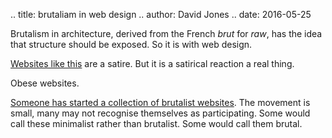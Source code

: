 .. title: brutaliam in web design
.. author: David Jones
.. date: 2016-05-25

Brutalism in architecture, derived from the French <em>brut</em>
for <em>raw</em>, has the idea that structure should be exposed.
So it is with web design.

<a href="http://motherfuckingwebsite.com/">Websites like this</a>
are a satire.
But it is a satirical reaction a real thing.

Obese websites.

<a href="http://brutalistwebsites.com/">Someone has started a
collection of brutalist websites</a>.
The movement is small,
many may not recognise themselves as participating.
Some would call these minimalist rather than brutalist.
Some would call them brutal.
